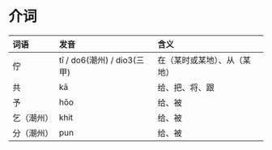 # 介词

| 词语 | 发音 | 含义 |
| :--- | :--- | :--- |
| 佇 | tī / do6\(潮州\) / dio3\(三甲\) | 在（某时或某地）、从（某地） |
| 共 | kā | 给、把、将、跟 |
| 予 | hōo | 给、被 |
| 乞（潮州） | khit | 给、被 |
| 分（潮州） | pun | 给、被 |

